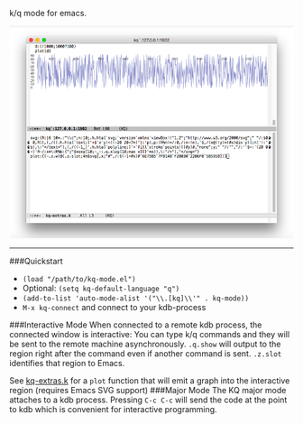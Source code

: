 k/q mode for emacs.

![screenshot](screenshot.png)

-----

###Quickstart

* `(load "/path/to/kq-mode.el")`
* Optional: `(setq kq-default-language "q")`
* `(add-to-list 'auto-mode-alist '("\\.[kq]\\'" . kq-mode))`
* `M-x kq-connect` and connect to your kdb-process

###Interactive Mode
When connected to a remote kdb process, the connected window is interactive: You can type k/q commands
and they will be sent to the remote machine asynchronously. `.q.show` will output to the region right after the command even if another command is sent. `.z.slot` identifies that region to Emacs.

See [kq-extras.k](kq-extras.k) for a `plot` function that will emit a graph into the interactive region (requires Emacs SVG support)
###Major Mode
The KQ major mode attaches to a kdb process. Pressing `C-c C-c` will send the code at the point to kdb
which is convenient for interactive programming.
